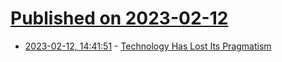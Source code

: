 # [Published on 2023-02-12](index.md)

* [2023-02-12, 14:41:51](https://lobste.rs/s/e1iqum/technology_has_lost_its_pragmatism) - [Technology Has Lost Its Pragmatism](https://danielbmarkham.com/technology-has-lost-its-pragmatism/)

